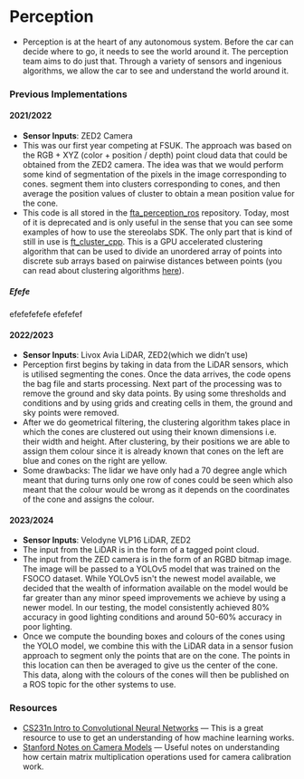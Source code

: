 # Perception 

- Perception is at the heart of any autonomous system. Before the car can decide where to go, it needs to see the world around it. The perception team aims to do just that. Through a variety of sensors and ingenious algorithms, we allow the car to see and understand the world around it.

### Previous Implementations

#### 2021/2022

- **Sensor Inputs**: ZED2 Camera
- This was our first year competing at FSUK. The approach was based on the RGB + XYZ (color + position / depth) point cloud data that could be obtained from the ZED2 camera. The idea was that we would perform some kind of segmentation of the pixels in the image corresponding to cones. segment them into clusters corresponding to cones, and then average the position values of cluster to obtain a mean position value for the cone.
- This code is all stored in the [fta_perception_ros](https://github.com/FT-Autonomous/fta_perception_ros/) repository. Today, most of it is deprecated and is only useful in the sense that you can see some examples of how to use the stereolabs SDK. The only part that is kind of still in use is [ft_cluster_cpp](https://github.com/FT-Autonomous/fta_perception_ros/blob/main/src/ft_cluster_cpp/). This is a GPU accelerated clustering algorithm that can be used to divide an unordered array of points into discrete sub arrays based on pairwise distances between points (you can read about clustering algorithms [here](https://machinelearningmastery.com/clustering-algorithms-with-python/)).
  

##### Efefe
efefefefefe efefefef

#### 2022/2023

- **Sensor Inputs**: Livox Avia LiDAR, ZED2(which we didn’t use)
- Perception first begins by taking in data from the LiDAR sensors, which is utilised segmenting the cones. Once the data arrives, the code opens the bag file and starts processing. Next part of the processing was to remove the ground and sky data points.  By using some thresholds and conditions and by using grids and creating cells in them, the ground and sky points were removed.
- After we do geometrical filtering, the clustering algorithm takes place in which the cones are clustered out using their known dimensions i.e. their width and height. After clustering, by their positions we are able to assign them colour since it is already known that cones on the left are blue and cones on the right are yellow.
- Some drawbacks: The lidar we have only had a 70 degree angle which meant that during turns only one row of cones could be seen which also meant that the colour would be wrong as it depends on the coordinates of the cone and assigns the colour.

#### 2023/2024

- **Sensor Inputs**: Velodyne VLP16 LiDAR, ZED2
- The input from the LiDAR is in the form of a tagged point cloud.
- The input from the ZED camera is in the form of an RGBD bitmap image. The image will be passed to a YOLOv5 model that was trained on the FSOCO dataset. While YOLOv5 isn't the newest model available, we decided that the wealth of information available on the model would be far greater than any minor speed improvements we achieve by using a newer model. In our testing, the model consistently achieved 80% accuracy in good lighting conditions and around 50-60% accuracy in poor lighting.
- Once we compute the bounding boxes and colours of the cones using the YOLO model, we combine this with the LiDAR data in a sensor fusion approach to segment only the points that are on the cone. The points in this location can then be averaged to give us the center of the cone. This data, along with the colours of the cones will then be published on a ROS topic for the other systems to use.


### Resources

- [CS231n Intro to Convolutional Neural Networks](https://cs231n.github.io/) — This is a great resource to use to get an understanding of how machine learning works.
- [Stanford Notes on Camera Models](https://github.com/braca51e/cs231a-1/blob/master/Lecture%20Notes/01-camera-models.pdf) — Useful notes on understanding how certain matrix multiplication operations used for camera calibration work.
